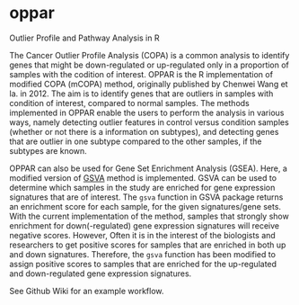# oppar
Outlier Profile and Pathway Analysis in R

The Cancer Outlier Profile Analysis (COPA) is a common analysis to identify genes that might be down-regulated or up-regulated only in a proportion of samples with the codition of interest. OPPAR is the R implementation of modified COPA (mCOPA) method, originally published by Chenwei Wang et la. in 2012. The aim is to identify genes that are outliers in samples with condition of interest, compared to normal samples. The methods implemented in OPPAR enable the users to perform the analysis in various ways, namely detecting outlier features in control versus condition samples (whether or not there is a information on subtypes), and detecting genes that are outlier in one subtype compared to the other samples, if the subtypes are known. 

OPPAR can also be used for Gene Set Enrichment Analysis (GSEA). Here, a modified version of [GSVA](http://bmcbioinformatics.biomedcentral.com/articles/10.1186/1471-2105-14-7) method is implemented. GSVA can be used to determine which samples in the study are enriched for gene expression signatures that are of interest. The `gsva` function in GSVA package returns an enrichment score for each sample, for the given signatures/gene sets. With the current implementation of the method, samples that strongly show enrichment for down(-regulated) gene expression signatures will receive negative scores.
However, Often it is in the interest of the biologists and researchers to get positive scores for samples that are enriched in both up and down signatures. Therefore, the `gsva` function has been modified to assign positive scores to samples that are enriched for the up-regulated and down-regulated gene expression signatures.

See Github Wiki for an example workflow.
